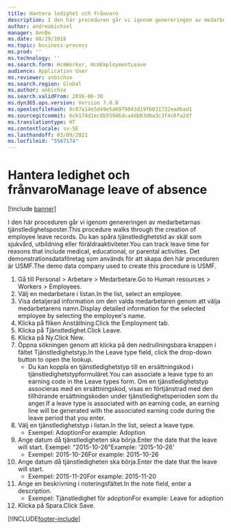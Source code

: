 ```yaml
---
title: Hantera ledighet och frånvaro
description: I den här proceduren går vi igenom genereringen av medarbetarnas tjänstledighetsposter.
author: andreabichsel
manager: AnnBe
ms.date: 08/29/2018
ms.topic: business-process
ms.prod: ''
ms.technology: ''
ms.search.form: HcmWorker, HcmEmploymentLeave
audience: Application User
ms.reviewer: anbichse
ms.search.region: Global
ms.author: anbichse
ms.search.validFrom: 2016-06-30
ms.dyn365.ops.version: Version 7.0.0
ms.openlocfilehash: 8c07a14e5d49e5a6979043d19f6031732eadbad1
ms.sourcegitcommit: 6cb174d1ec8b55946dca4db03d6a3c3f4c6fa2df
ms.translationtype: HT
ms.contentlocale: sv-SE
ms.lasthandoff: 03/09/2021
ms.locfileid: "5567174"
---
```

# <a name="manage-leave-of-absence"></a><span data-ttu-id="13e31-103">Hantera ledighet och frånvaro</span><span class="sxs-lookup"><span data-stu-id="13e31-103">Manage leave of absence</span></span>

[!include [banner](../../includes/banner.md)]

<span data-ttu-id="13e31-104">I den här proceduren går vi igenom genereringen av medarbetarnas tjänstledighetsposter.</span><span class="sxs-lookup"><span data-stu-id="13e31-104">This procedure walks through the creation of employee leave records.</span></span> <span data-ttu-id="13e31-105">Du kan spåra tjänstledighetstid av skäl som sjukvård, utbildning eller föräldraaktiviteter.</span><span class="sxs-lookup"><span data-stu-id="13e31-105">You can track leave time for reasons that include medical, educational, or parental activities.</span></span> <span data-ttu-id="13e31-106">Det demonstrationsdataföretag som används för att skapa den här proceduren är USMF.</span><span class="sxs-lookup"><span data-stu-id="13e31-106">The demo data company used to create this procedure is USMF.</span></span>

1. <span data-ttu-id="13e31-107">Gå till Personal > Arbetare > Medarbetare.</span><span class="sxs-lookup"><span data-stu-id="13e31-107">Go to Human resources > Workers > Employees.</span></span>
2. <span data-ttu-id="13e31-108">Välj en medarbetare i listan.</span><span class="sxs-lookup"><span data-stu-id="13e31-108">In the list, select an employee.</span></span>
3. <span data-ttu-id="13e31-109">Visa detaljerad information om den valda medarbetaren genom att välja medarbetarens namn.</span><span class="sxs-lookup"><span data-stu-id="13e31-109">Display detailed information for the selected employee by selecting the employee's name.</span></span>
4. <span data-ttu-id="13e31-110">Klicka på fliken Anställning.</span><span class="sxs-lookup"><span data-stu-id="13e31-110">Click the Employment tab.</span></span>
5. <span data-ttu-id="13e31-111">Klicka på Tjänstledighet.</span><span class="sxs-lookup"><span data-stu-id="13e31-111">Click Leave.</span></span>
6. <span data-ttu-id="13e31-112">Klicka på Ny.</span><span class="sxs-lookup"><span data-stu-id="13e31-112">Click New.</span></span>
7. <span data-ttu-id="13e31-113">Öppna sökningen genom att klicka på den nedrullningsbara knappen i fältet Tjänstledighetstyp.</span><span class="sxs-lookup"><span data-stu-id="13e31-113">In the Leave type field, click the drop-down button to open the lookup.</span></span>
    * <span data-ttu-id="13e31-114">Du kan koppla en tjänstledighetstyp till en ersättningskod i tjänstledighetstypformuläret.</span><span class="sxs-lookup"><span data-stu-id="13e31-114">You can associate a leave type to an earning code in the Leave types form.</span></span> <span data-ttu-id="13e31-115">Om en tjänstledighetstyp associeras med en ersättningskod, visas en förtjänstrad med den tillhörande ersättningskoden under tjänstledighetsperioden som du anger.</span><span class="sxs-lookup"><span data-stu-id="13e31-115">If a leave type is associated with an earning code, an earning line will be generated with the associated earning code during the leave period that you enter.</span></span>  
8. <span data-ttu-id="13e31-116">Välj en tjänstledighetstyp i listan.</span><span class="sxs-lookup"><span data-stu-id="13e31-116">In the list, select a leave type.</span></span> 
    * <span data-ttu-id="13e31-117">Exempel: Adoption</span><span class="sxs-lookup"><span data-stu-id="13e31-117">For example: Adoption</span></span>  
9. <span data-ttu-id="13e31-118">Ange datum då tjänstledigheten ska börja.</span><span class="sxs-lookup"><span data-stu-id="13e31-118">Enter the date that the leave will start.</span></span> <span data-ttu-id="13e31-119">Exempel: "2015-10-26"</span><span class="sxs-lookup"><span data-stu-id="13e31-119">Example: '2015-10-26'</span></span>
    * <span data-ttu-id="13e31-120">Exempel: 2015-10-26</span><span class="sxs-lookup"><span data-stu-id="13e31-120">For example:  2015-10-26</span></span>  
10. <span data-ttu-id="13e31-121">Ange datum då tjänstledigheten ska börja.</span><span class="sxs-lookup"><span data-stu-id="13e31-121">Enter the date that the leave will start.</span></span> 
    * <span data-ttu-id="13e31-122">Exempel: 2015-11-20</span><span class="sxs-lookup"><span data-stu-id="13e31-122">For example:  2015-11-20</span></span>  
11. <span data-ttu-id="13e31-123">Ange en beskrivning i noteringsfältet.</span><span class="sxs-lookup"><span data-stu-id="13e31-123">In the note field, enter a description.</span></span>
    * <span data-ttu-id="13e31-124">Exempel: Tjänstledighet för adoption</span><span class="sxs-lookup"><span data-stu-id="13e31-124">For example: Leave for adoption</span></span>  
12. <span data-ttu-id="13e31-125">Klicka på Spara.</span><span class="sxs-lookup"><span data-stu-id="13e31-125">Click Save.</span></span>



[!INCLUDE[footer-include](../../../../includes/footer-banner.md)]